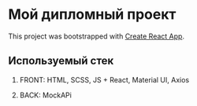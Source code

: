 # Мой дипломный проект

This project was bootstrapped with [Create React App](https://github.com/facebook/create-react-app).

## Используемый стек

1. FRONT: HTML, SCSS, JS + React, Material UI, Axios

2. BACK: MockAPi
